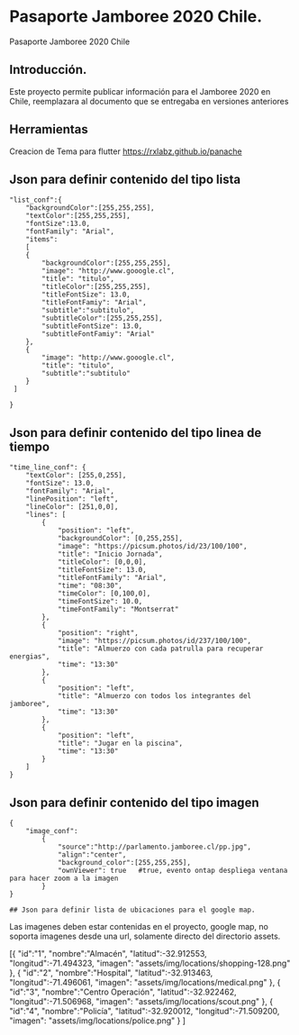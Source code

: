 # Pasaporte Jamboree 2020 Chile.

Pasaporte Jamboree 2020 Chile

## Introducción.

Este proyecto permite publicar información para el Jamboree 2020 en Chile, reemplazara al documento que se entregaba en versiones anteriores


## Herramientas
Creacion de Tema para flutter
https://rxlabz.github.io/panache  


## Json para definir contenido del tipo lista
```
"list_conf":{
    "backgroundColor":[255,255,255],
    "textColor":[255,255,255],
    "fontSize":13.0,  
    "fontFamily": "Arial",
    "items":
    [
    {
        "backgroundColor":[255,255,255],
        "image": "http://www.gooogle.cl",
        "title": "titulo",
        "titleColor":[255,255,255],
        "titleFontSize": 13.0,
        "titleFontFamiy": "Arial",
        "subtitle":"subtitulo",
        "subtitleColor":[255,255,255],
        "subtitleFontSize": 13.0,
        "subtitleFontFamiy": "Arial"
    },
    {
        "image": "http://www.gooogle.cl",
        "title": "titulo",
        "subtitle":"subtitulo"
    }    
 ]
    
}
```

## Json para definir contenido del tipo linea de tiempo
```
"time_line_conf": {
    "textColor": [255,0,255],
    "fontSize": 13.0,
    "fontFamily": "Arial",
    "linePosition": "left",
    "lineColor": [251,0,0],
    "lines": [
        {
            "position": "left",
            "backgroundColor": [0,255,255],
            "image": "https://picsum.photos/id/23/100/100",
            "title": "Inicio Jornada",
            "titleColor": [0,0,0],
            "titleFontSize": 13.0,
            "titleFontFamily": "Arial",
            "time": "08:30",
            "timeColor": [0,100,0],
            "timeFontSize": 10.0,
            "timeFontFamily": "Montserrat"
        },
        {
            "position": "right",
            "image": "https://picsum.photos/id/237/100/100",
            "title": "Almuerzo con cada patrulla para recuperar energias",
            "time": "13:30"
        },
        {
            "position": "left",
            "title": "Almuerzo con todos los integrantes del jamboree",
            "time": "13:30"
        },
        {
            "position": "left",
            "title": "Jugar en la piscina",
            "time": "13:30"
        }
    ]
}
```
## Json para definir contenido del tipo imagen
```
{
    "image_conf":
        {
            "source":"http://parlamento.jamboree.cl/pp.jpg",
            "align":"center",
            "background_color":[255,255,255],
            "ownViewer": true   #true, evento ontap despliega ventana para hacer zoom a la imagen
        } 
}
```

```
## Json para definir lista de ubicaciones para el google map.
```
Las imagenes deben estar contenidas en el proyecto, google map, no soporta imagenes desde una url, solamente directo del directorio assets.


[{
  "id":"1",
  "nombre":"Almacén",
  "latitud":-32.912553,
  "longitud":-71.494323,
  "imagen": "assets/img/locations/shopping-128.png"
},
  {
    "id":"2",
    "nombre":"Hospital",
    "latitud":-32.913463,
    "longitud":-71.496061,
    "imagen": "assets/img/locations/medical.png"
  },
  {
    "id":"3",
    "nombre":"Centro Operación",
    "latitud":-32.922462,
    "longitud":-71.506968,
    "imagen": "assets/img/locations/scout.png"
  },
  {
    "id":"4",
    "nombre":"Policía",
    "latitud":-32.920012,
    "longitud":-71.509200,
    "imagen": "assets/img/locations/police.png"
  }
]
